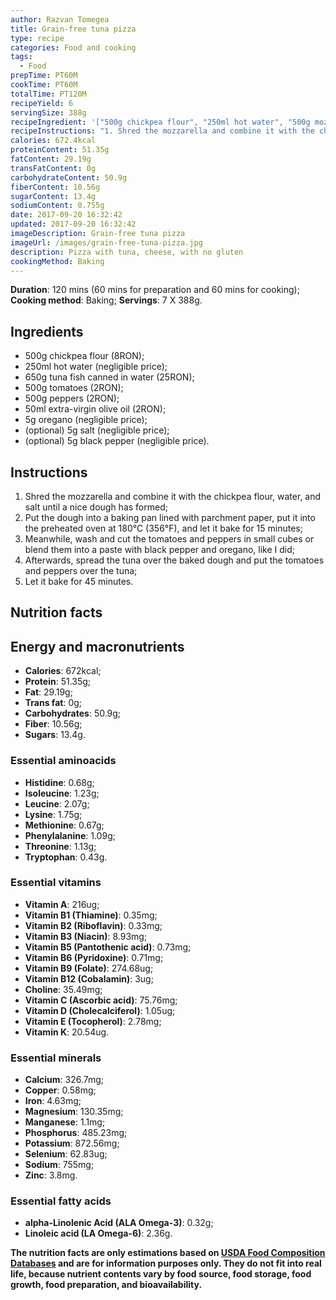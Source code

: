 ```yaml
---
author: Razvan Tomegea
title: Grain-free tuna pizza
type: recipe
categories: Food and cooking
tags:
  - Food
prepTime: PT60M
cookTime: PT60M
totalTime: PT120M
recipeYield: 6
servingSize: 388g
recipeIngredient: '["500g chickpea flour", "250ml hot water", "500g mozzarella cheese", "650g tuna fish canned in water", "500g tomatoes", "500g peppers", "5g oregano", "(optional) 5g black pepper", "(optional) 5g salt", "50ml extra-virgin olive oil"]'
recipeInstructions: "1. Shred the mozzarella and combine it with the chickpea flour, water, and salt until a nice dough has formed;\n2. Put the dough into a baking pan lined with parchment paper, put it into the preheated oven at 180&deg;C (356&deg;F), and let it bake for 15 minutes;\n3. Meanwhile, wash and cut the tomatoes and peppers in small cubes or blend them into a paste with black pepper and oregano, like I did;\n4. Afterwards, spread the tuna over the baked dough and put the tomatoes and peppers over the tuna;\n5. Let it bake for 45 minutes."
calories: 672.4kcal
proteinContent: 51.35g
fatContent: 29.19g
transFatContent: 0g
carbohydrateContent: 50.9g
fiberContent: 10.56g
sugarContent: 13.4g
sodiumContent: 0.755g
date: 2017-09-20 16:32:42
updated: 2017-09-20 16:32:42
imageDescription: Grain-free tuna pizza
imageUrl: /images/grain-free-tuna-pizza.jpg
description: Pizza with tuna, cheese, with no gluten
cookingMethod: Baking
---
```

**Duration**: 120 mins (60 mins for preparation and 60 mins for cooking);
**Cooking method**: Baking;
**Servings**: 7 X 388g.

## Ingredients
- 500g chickpea flour (8RON);
- 250ml hot water (negligible price);
- 650g tuna fish canned in water (25RON);
- 500g tomatoes (2RON);
- 500g peppers (2RON);
- 50ml extra-virgin olive oil (2RON);
- 5g oregano (negligible price);
- (optional) 5g salt (negligible price);
- (optional) 5g black pepper (negligible price).
<!-- more -->

## Instructions
1. Shred the mozzarella and combine it with the chickpea flour, water, and salt until a nice dough has formed;
2. Put the dough into a baking pan lined with parchment paper, put it into the preheated oven at 180&deg;C (356&deg;F), and let it bake for 15 minutes;
3. Meanwhile, wash and cut the tomatoes and peppers in small cubes or blend them into a paste with black pepper and oregano, like I did;
4. Afterwards, spread the tuna over the baked dough and put the tomatoes and peppers over the tuna;
5. Let it bake for 45 minutes.

## Nutrition facts
## Energy and macronutrients
- **Calories**: 672kcal;
- **Protein**: 51.35g;
- **Fat**: 29.19g;
- **Trans fat**: 0g;
- **Carbohydrates**: 50.9g;
- **Fiber**: 10.56g;
- **Sugars**: 13.4g.

### Essential aminoacids
- **Histidine**: 0.68g;
- **Isoleucine**: 1.23g;
- **Leucine**: 2.07g;
- **Lysine**: 1.75g;
- **Methionine**: 0.67g;
- **Phenylalanine**: 1.09g;
- **Threonine**: 1.13g;
- **Tryptophan**: 0.43g.

### Essential vitamins
- **Vitamin A**: 216ug;
- **Vitamin B1 (Thiamine)**: 0.35mg;
- **Vitamin B2 (Riboflavin)**: 0.33mg;
- **Vitamin B3 (Niacin)**: 8.93mg;
- **Vitamin B5 (Pantothenic acid)**: 0.73mg;
- **Vitamin B6 (Pyridoxine)**: 0.71mg;
- **Vitamin B9 (Folate)**: 274.68ug;
- **Vitamin B12 (Cobalamin)**: 3ug;
- **Choline**: 35.49mg;
- **Vitamin C (Ascorbic acid)**: 75.76mg;
- **Vitamin D (Cholecalciferol)**: 1.05ug;
- **Vitamin E (Tocopherol)**: 2.78mg;
- **Vitamin K**: 20.54ug.

### Essential minerals
- **Calcium**: 326.7mg;
- **Copper**: 0.58mg;
- **Iron**: 4.63mg;
- **Magnesium**: 130.35mg;
- **Manganese**: 1.1mg;
- **Phosphorus**: 485.23mg;
- **Potassium**: 872.56mg;
- **Selenium**: 62.83ug;
- **Sodium**: 755mg;
- **Zinc**: 3.8mg.

### Essential fatty acids
- **alpha-Linolenic Acid (ALA Omega-3)**: 0.32g;
- **Linoleic acid (LA Omega-6)**: 2.36g.

**The nutrition facts are only estimations based on [USDA Food Composition Databases](https://ndb.nal.usda.gov/ndb/search/list) and are for information purposes only. They do not fit into real life, because nutrient contents vary by food source, food storage, food growth, food preparation, and bioavailability.**
